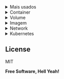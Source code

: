 <details><summary>Mais usados</summary>
<p>

Listar os container que estão sendo executados
```sh
docker ls
```
Exibir historico de execução de containers
```sh
docker ps -a
```
Remove imagens, containers e networks que não estão sendo utilizados
```sh
docker system prune
```
Copiar um arquivo para a maquina ou para o container
```sh
docker cp <container-id>:<dir>/<file-to-cp> <machine-dir>
docker cp <machine-dir> <container-id>:<dir>/<file-to-cp>
```
Informações sobre o container
```sh
docker top <container-id>
```
Verificar processos sendo executados pelo docker
```sh
docker stats
```

</p>
</details>
  
<details><summary>Container</summary>
<p>

Rodar um novo container com base em uma imagem
```sh
docker run <image-name>
```
Rodar um novo container de forma interativa
```sh
docker run -it <image-name>
```
Rodar um novo container em background sem ocupar uma aba do terminal
```sh
docker run -d <image-name>
```
Rodar um novo container exportando uma porta para conexão
```sh
docker run -p 80:80 <image-name>
```
Rodar um novo container inserindo variaveis de ambiente
```sh
docker run -e VAR_EXEMPLE=True <image-name>
```
Rodar um novo container definindo nome para o container
```sh
docker run --name container <image-name>
```
Rodar um novo container definindo que o mesmo sera removido após a execução
```sh
docker run --rm <image-name>
```
Parar um container que estiver sendo executado
```sh
docker stop <container-name>
```
Inicia o mesmo container já existente
```sh
docker start <container-name>
```
Verificar as ultimas ações de um container 
```sh
docker logs <container-id>
```
Remover um container da máquina
```sh
docker rm <container-id>
```
Remover um container da máquina mesmo se estiver sendo executado
```sh
docker rm -f <container-id>
```
  
</p>
</details>

<details><summary>Volume</summary>
<p>

Rodar um novo container definindo um volume anonimo
```sh
docker run -v <image-name>
```
Rodar um novo container definindo um volume nomeado, utilizando o mesmo dir que estiver na tag WORKDIR da Dockerfile
```sh
docker run -v <volume-name>:/<dir-name> <image-name>
```
Rodar um novo container definindo um volume nomeado da propria maquina que estiver executando, utilizando o mesmo dir que estiver na tag WORKDIR da Dockerfile
```sh
docker run -v "/$(pwd)<volume-name>":/<dir-name> <image-name>
Exemplo:
docker run -d -p 81:80 --name container-messages -v "/$(pwd)/volumes/messages":/var/www/html/messages --rm phpmessages
```
Listar todos os volumes
```sh
docker volume ls
```

 </p>
</details>
  
<details><summary>Imagem</summary>
<p>

Buildar uma imagem docker com base em uma Dockerfile
```sh
docker build <image-dir>
```
Listar as imagens
```sh
docker image ls
```
Nomear e inserir uma tag a uma imagem
```sh
docker tag <image-id> <image-name>:<image-tag>
```
Deletar imagem
```sh
docker rmi <image-id>
```
Deletar imagem mesmo que estiver sendo usada
```sh
docker rmi -f <image-id>
```
Subir imagem para o docker hub (repositorio deve ser criado previamente)
```sh
docker push <imagem-id>
```
  
</p>
</details>

<details><summary>Network</summary>
<p>

Listar as redes do nosso ambiente
```sh
docker network ls
```
Criar uma network com o driver de rede default: bridge
```sh
docker network create <network-name> 
```
Criar uma network com o driver de rede especifico
```sh
docker network create -d <driver-name> <network-name> 
```
Remover uma network
```sh
docker network rm <network-name>
```
Remover todas as redes que não estão sendo utilizadas
```sh
docker network prune
```
Roda container em uma rede(em uma conexão containerxcontainer não é necessario externalizar a porta)
```sh
docker run --network <network-name> <image-nae>
```
Insere o container em uma rede
```sh
docker network connect <network-name> <container-name>
```
Remove o container de uma rede
```sh
docker network disconnect <network-name> <container-name>
```
Lista detalhes de uma rede
```sh
docker network inspect <network-name>
```
  
</p>
</details>

<details><summary>Kubernetes</summary>
<p>

O que é kubernetes?

Uma ferramenta de orquestração de containers;
Permite a criação de múltiplos containers em diferentes máquinas (nodes);
Escalando projetos, formando um cluster;
Gerencia serviços, garantindo que as aplicações sejam executadas sempre da mesma forma;

Conceitos fundamentais?

Control Plane: Onde é gerenciado o controle dos processos dos Nodes.
Nodes: Máquinas que são gerenciadas pelo Control Plane.
Deployment: A execução de uma imagem/projeto em um Pod
Pod: um ou mais containers que estão em um Node.
Services: Serviços que expõe os Pods ao mundo externo.
kubectl: Cliente de linha de comando para o Kubernetes.

<details><summary>Minikube</summary>
<p>

O Kubernetes pode ser executado de uma maneira simples em nossa máquina.
Vamos precisar do client, kubectl, que é a maneira de executar o Kubernetes.
E também o Minikube, uma espécie de simulador de Kubernetes, para não precisarmos de vários computadores/servidores.

Para inicializar o Minikube vamos utilizar o comando:
```sh
minikube start --driver=<DRIVER>
```
Você pode tentar usar os drivers: virtualbox, hyperv e docker

O Minikube nos disponibiliza uma dashboard para ver  o detalhamento de nosso projeto: serviços, pods e etc:
```sh
minikube dashboard
```

Para obter a url da dashboard: 
```sh
minibuke dashboard --url
```

</p>
</details>

<details><summary>Kubernetes Cli</summary>
<p>

Podemos também verificar como o Kubernetes está configurado:
```sh
kubectl config view
```

O Deployment é uma parte fundamental do Kubernetes;
Com ele criamos nosso serviço que vai rodar nos Pods;
Definimos uma imagem e um nome, para posteriormente ser replicado entre os servidores;
A partir da criação do deployment teremos containers rodando;
Vamos precisar de uma imagem no Hub do Docker, para gerar um Deployment;


Para isso vamos precisar de um Deployment, que é onde rodamos os containers das aplicações nos Pods: 
```sh
kubectl create deployment <NOME> --image=<IMAGEM>
```
Para verificar o Deployment vamos utilizar: kubectl get deployments
E para receber mais detalhes deles:
```sh
kubectl describe deployments
```
Para verificar os Pods utilizamos:
```sh
kubectl get pods
```
E para saber mais detalhes deles: 
```sh
kubectl describe pods
```

As aplicações do Kubernetes não tem conexão com o mundo externo;
Por isso precisamos criar um Service, que é o que possibilita expor os Pods;
Isso acontece pois os Pods são criados para serem destruídos e perderem tudo, ou seja, os dados gerados neles também são apagados;
Então o Service é uma entidade separada dos Pods, que expõe eles a uma rede;

Para criar um serviço e expor nossos Pods devemos utilizar o comando:
```sh
kubectl expose deployment <NOME> --type=<TIPO> --port=<PORT>
```
O tipo de Service, há vários para utilizarmos, porém o LoadBalancer é o mais comum, onde todos os Pods são expostos;
E uma porta para o serviço ser consumido;

Podemos acessar o nosso serviço com o comando: 
```sh
minikube service <NOME>
```
Podemos também obter detalhes dos Services já criados;
O comando para verificar todos é:
```sh
kubectl get services
```
E podemos obter informações de um serviço em específico com:
```sh
kubectl describe services/<NOME>
```
Vamos aprender agora a como utilizar outros Pods, replicando assim a nossa aplicação,o comando é: 
```sh
kubectl scale deployment/<NOME> --replicas=<NUMERO>
```
Além do get pods e da Dashboard, temos mais um comando para checar réplicas, que é o: 
```sh
kubectl get rs
```
Podemos facilmente também reduzir o número de Pods;
Esta técnica é chamada de scale down;
O comando é o mesmo, porém colocamos menos réplicas e o Kubernetes faz o resto:
```sh
kubectl scale deployment/<NOME> --replicas=<NUMERO_MENOR>
```
Podemos sempre relembrar o IP/URL do nosso serviço;
O comando é:
```sh
minikube service --url <NOME>
```
Para atualizar a imagem vamos precisar do nome do container, isso é dado na Dashboard dentro do Pod;
E também a nova imagem deve ser uma outra versão da atual, precisamos subir uma nova tag no Hub:
```sh
kubectl set image deployment/<NOME> <NOME_IMAGEM_SEM_TAG>=<NOVA_IMAGEM>
```
Para desfazer uma alteração utilizamos uma ação conhecida como rollback;
O comando para verificar uma alteração é:
```sh
kubectl rollout status deployment/<NOME>
```
Com ele e com o kubectl get pods, podemos identificar problemas;
Para voltar a alteração utilizamos: 
```sh
kubectl rollout undo deployment/<NOME>
```
Para deletar um serviço do Kubernetes vamos utilizar o comando: 
```sh
kubectl delete service <NOME>
```
Para deletar um Deployment do Kubernetes vamos utilizar o comando: 
```sh
kubectl delete deploymnet <NOME>
```

**Modo Declarativo**

Tags do .yml

apiVersion: versão utilizada da ferramenta;
kind: tipo do arquivo (Deployment, Service);
metadata: descrever algum objeto, inserindo chaves como name;
replicas: número de réplicas de Nodes/Pods;
containers: definir as especificações de containers como: nome e imagem;
para separar objetos no yml utilizamos: ---

Vamos então executar nosso arquivo de Deployment!
O comando é: 
```sh
kubectl apply -f <ARQUIVO>
```
Para parar de executar este deployment baseado em arquivo, o declarativo, utilizamos também o delete:
```sh
kubectl delete -f <ARQUIVO>
```


</p>
</details>


</p>
</details>

## License

MIT

**Free Software, Hell Yeah!**
